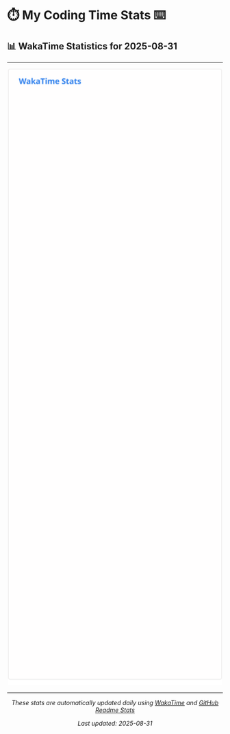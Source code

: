 # ⏱️ My Coding Time Stats ⌨️

## 📊 WakaTime Statistics for 2025-08-31

---

<div align="center">

<img src="./images/wakatime-stats-2025-08-31.svg" alt="WakaTime Stats" width="500">

</div>

---

<div align="center">

*These stats are automatically updated daily using [WakaTime](https://wakatime.com) and [GitHub Readme Stats](https://github.com/anuraghazra/github-readme-stats)*

*Last updated: 2025-08-31*
</div>
